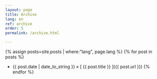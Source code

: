 ```yaml
---
layout: page
title: Archive
lang: en
ref: archive
order: 5
permalink: /archive.html

---
```

{% assign posts=site.posts | where:"lang", page.lang %}
{% for post in posts %}
  * {{ post.date | date_to_string }} &raquo; [ {{ post.title }} ]({{ post.url }})
{% endfor %}
